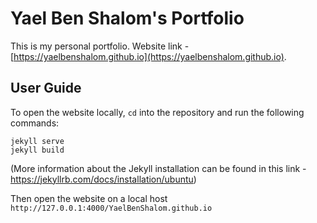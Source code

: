 # Yael Ben Shalom's Portfolio

This is my personal portfolio.
Website link - [https://yaelbenshalom.github.io](https://yaelbenshalom.github.io).


## User Guide

To open the website locally, `cd` into the repository and run the following commands:
```
jekyll serve
jekyll build
```
(More information about the Jekyll installation can be found in this link - https://jekyllrb.com/docs/installation/ubuntu)

Then open the website on a local host `http://127.0.0.1:4000/YaelBenShalom.github.io`
